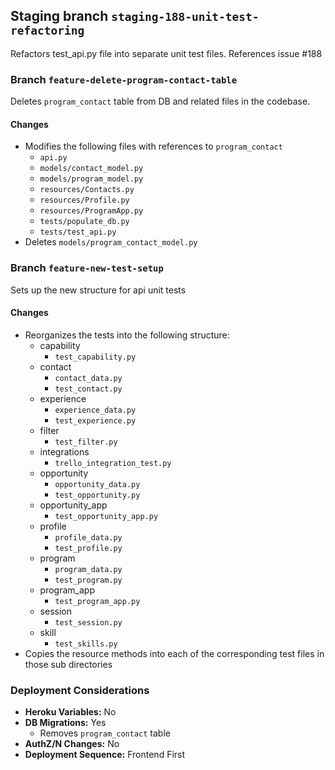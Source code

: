 ## Staging branch `staging-188-unit-test-refactoring`
Refactors test_api.py file into separate unit test files. References issue #188


### Branch `feature-delete-program-contact-table`
Deletes `program_contact` table from DB and related files in the codebase.

#### Changes

- Modifies the following files with references to `program_contact`
  - `api.py`
  - `models/contact_model.py`
  - `models/program_model.py`
  - `resources/Contacts.py`
  - `resources/Profile.py`
  - `resources/ProgramApp.py`
  - `tests/populate_db.py`
  - `tests/test_api.py`
- Deletes `models/program_contact_model.py`


### Branch `feature-new-test-setup`
Sets up the new structure for api unit tests

#### Changes

- Reorganizes the tests into the following structure:
  - capability
    - `test_capability.py`
  - contact
    - `contact_data.py`
    - `test_contact.py`
  - experience
    - `experience_data.py`
    - `test_experience.py`
  - filter
    - `test_filter.py`
  - integrations
    - `trello_integration_test.py`
  - opportunity
    - `opportunity_data.py`
    - `test_opportunity.py`
  - opportunity_app
    - `test_opportunity_app.py`
  - profile
    - `profile_data.py`
    - `test_profile.py`
  - program
    - `program_data.py`
    - `test_program.py`
  - program_app
    - `test_program_app.py`
  - session
    -  `test_session.py`
  - skill
    - `test_skills.py`
- Copies the resource methods into each of the corresponding test files in those sub directories


### Deployment Considerations

- **Heroku Variables:** No
- **DB Migrations:** Yes
  - Removes `program_contact` table
- **AuthZ/N Changes:** No
- **Deployment Sequence:** Frontend First
